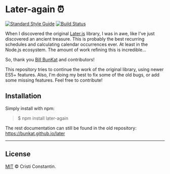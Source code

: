 
# Later-again ⏰

  [![Standard Style Guide][style-img]][style-url]
  [![Build Status](https://travis-ci.org/croqaz/later-again.svg)](https://travis-ci.org/croqaz/later-again)

When I discovered the original [Later.js](https://github.com/bunkat/later) library, I was in awe, like I've just discovered an ancient treasure. This is probably the best recurring schedules and calculating calendar occurrences ever. At least in the Node.js ecosystem.
The amount of work refining this is incredible...

So, thank you [Bill BunKat](https://github.com/bunkat) and contributors!

This repository tries to continue the work of the original library, using newer ES5+ features. Also, I'm doing my best to fix some of the old bugs, or add some missing features. Feel free to contribute!

## Installation

Simply install with npm:

> $ npm install later-again

The rest documentation can still be found in the old repository: https://bunkat.github.io/later

-----

## License

[MIT](LICENSE) © Cristi Constantin.

[style-img]: https://img.shields.io/badge/code_style-standard-brightgreen.svg?style=flat-square
[style-url]: https://standardjs.com
